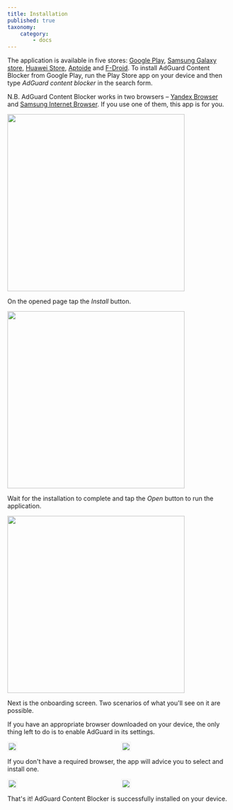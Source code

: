 ```yaml
---
title: Installation
published: true
taxonomy:
    category:
        - docs
---
```


The application is available in five stores: [Google Play](https://play.google.com/store/apps/details?id=com.adguard.android.contentblocker), [Samsung Galaxy store](https://galaxystore.samsung.com/detail/com.adguard.android.contentblocker), [Huawei Store](https://appstore.huawei.com/app/C100440597), [Aptoide](https://adguard-content-blocker.en.aptoide.com/) and [F-Droid](https://f-droid.org/en/packages/com.adguard.android.contentblocker/). To install AdGuard Content Blocker from Google Play, run the Play Store app on your device and then type _AdGuard content blocker_ in the search form.

N.B. AdGuard Content Blocker works in two browsers – [Yandex Browser](https://browser.yandex.ru/) and [Samsung Internet Browser](https://play.google.com/store/apps/details?id=com.sec.android.app.sbrowser&hl=ru). If you use one of them, this app is for you.

<img src="https://cdn.adguard.com/public/Adguard/kb/AdGuard_Content_Blocker/Store_search.png" width="400" />

On the opened page tap the _Install_ button.

<img src="https://cdn.adguard.com/public/Adguard/kb/AdGuard_Content_Blocker/Installing_from_the_store.png" width="400" />

Wait for the installation to complete and tap the _Open_ button to run the application.

<img src="https://cdn.adguard.com/public/Adguard/kb/AdGuard_Content_Blocker/Open_from_the_store.png" width="400" />

Next is the onboarding screen. Two scenarios of what you'll see on it are possible.

If you have an appropriate browser downloaded on your device, the only thing left to do is to enable AdGuard in its settings.

<div style="display:flex">
     <div style="flex:1;padding-right:5px;">
         <img src="https://cdn.adguard.com/public/Adguard/kb/AdGuard_Content_Blocker/Onboarding_get_started.png" style="border: 1px solid #efefef; max-width: 350px; padding: 2px;">
     </div>
     <div style="flex:1;padding-left:5px;">
          <img src="https://cdn.adguard.com/public/Adguard/kb/AdGuard_Content_Blocker/Onboarding_browser_found.png" style="border: 1px solid #efefef; max-width: 350px; padding: 2px;">
     </div>
</div>
<p align="center"><p>

If you don't have a required browser, the app will advice you to select and install one.

<div style="display:flex">
     <div style="flex:1;padding-right:5px;">
         <img src="https://cdn.adguard.com/public/Adguard/kb/AdGuard_Content_Blocker/Onboarding_select_a_browser.png" style="border: 1px solid #efefef; max-width: 350px; padding: 2px;">
     </div>
     <div style="flex:1;padding-left:5px;">
          <img src="https://cdn.adguard.com/public/Adguard/kb/AdGuard_Content_Blocker/Onboarding_select_a_browser_2.png" style="border: 1px solid #efefef; max-width: 350px; padding: 2px;">
     </div>
</div>
<p align="center"><p>

That's it! AdGuard Content Blocker is successfully installed on your device.
